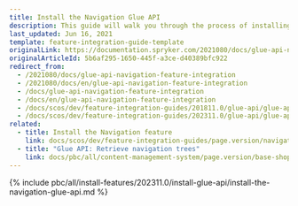 ```yaml
---
title: Install the Navigation Glue API
description: This guide will walk you through the process of installing and configuring the Navigation API feature in Spryker OS.
last_updated: Jun 16, 2021
template: feature-integration-guide-template
originalLink: https://documentation.spryker.com/2021080/docs/glue-api-navigation-feature-integration
originalArticleId: 5b6af295-1650-445f-a3ce-d40389bfc922
redirect_from:
  - /2021080/docs/glue-api-navigation-feature-integration
  - /2021080/docs/en/glue-api-navigation-feature-integration
  - /docs/glue-api-navigation-feature-integration
  - /docs/en/glue-api-navigation-feature-integration
  - /docs/scos/dev/feature-integration-guides/201811.0/glue-api/glue-api-navigation-feature-integration.html
  - /docs/scos/dev/feature-integration-guides/202311.0/glue-api/glue-api-navigation-feature-integration.html
related:
  - title: Install the Navigation feature
    link: docs/scos/dev/feature-integration-guides/page.version/navigation-feature-integration.html
  - title: "Glue API: Retrieve navigation trees"
    link: docs/pbc/all/content-management-system/page.version/base-shop/manage-using-glue-api/glue-api-retrieve-navigation-trees.html
---
```


{% include pbc/all/install-features/202311.0/install-glue-api/install-the-navigation-glue-api.md %} <!-- To edit, see /_includes/pbc/all/install-features/202311.0/install-glue-api/install-the-navigation-glue-api.md -->
